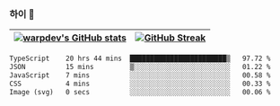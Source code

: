 
### 하이 👋
[![warpdev's GitHub stats](https://github-readme-stats.vercel.app/api?username=warpdev&show_icons=true&theme=vue-dark)](#) |[![GitHub Streak](https://github-readme-streak-stats.herokuapp.com/?user=warpdev&theme=dark)](#)
--- | --- |
<!--START_SECTION:waka-->

```txt
TypeScript    20 hrs 44 mins  ████████████████████████▒   97.72 %
JSON          15 mins         ▒░░░░░░░░░░░░░░░░░░░░░░░░   01.22 %
JavaScript    7 mins          ░░░░░░░░░░░░░░░░░░░░░░░░░   00.58 %
CSS           4 mins          ░░░░░░░░░░░░░░░░░░░░░░░░░   00.33 %
Image (svg)   0 secs          ░░░░░░░░░░░░░░░░░░░░░░░░░   00.06 %
```

<!--END_SECTION:waka-->

<!--
**warpdev/warpdev** is a ✨ _special_ ✨ repository because its `README.md` (this file) appears on your GitHub profile.

Here are some ideas to get you started:

- 🔭 I’m currently working on ...
- 🌱 I’m currently learning ...
- 👯 I’m looking to collaborate on ...
- 🤔 I’m looking for help with ...
- 💬 Ask me about ...
- 📫 How to reach me: ...
- 😄 Pronouns: ...
- ⚡ Fun fact: ...
-->
